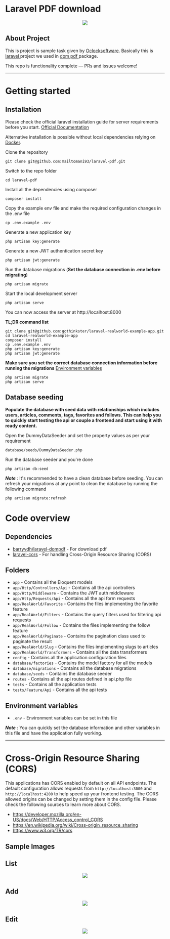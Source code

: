# Laravel PDF download

<p align="center">
    <a href="https://www.oclocksoftware.com/" target="_blank"><img src="https://raw.githubusercontent.com/mailtomani93/laravel-pdf/main/git-images/O%20Clock%20Software%20Employee%20List-pdf.png"></a>
</p>


## About Project

This is project is sample task given by <a href="https://www.oclocksoftware.com/" target="_blank">Oclocksoftware</a>.
Basically this is <a href="https://laravel.com/"> laravel </a> project we used in <a href="https://github.com/dompdf/dompdf" target="_blank"> dom pdf </a> package.

This repo is functionality complete — PRs and issues welcome!

----------

# Getting started

## Installation

Please check the official laravel installation guide for server requirements before you start. [Official Documentation](https://laravel.com/docs/5.4/installation#installation)

Alternative installation is possible without local dependencies relying on [Docker](#docker). 

Clone the repository

    git clone git@github.com:mailtomani93/laravel-pdf.git

Switch to the repo folder

    cd laravel-pdf

Install all the dependencies using composer

    composer install

Copy the example env file and make the required configuration changes in the .env file

    cp .env.example .env

Generate a new application key

    php artisan key:generate

Generate a new JWT authentication secret key

    php artisan jwt:generate

Run the database migrations (**Set the database connection in .env before migrating**)

    php artisan migrate

Start the local development server

    php artisan serve

You can now access the server at http://localhost:8000

**TL;DR command list**

    git clone git@github.com:gothinkster/laravel-realworld-example-app.git
    cd laravel-realworld-example-app
    composer install
    cp .env.example .env
    php artisan key:generate
    php artisan jwt:generate 
    
**Make sure you set the correct database connection information before running the migrations** [Environment variables](#environment-variables)

    php artisan migrate
    php artisan serve

## Database seeding

**Populate the database with seed data with relationships which includes users, articles, comments, tags, favorites and follows. This can help you to quickly start testing the api or couple a frontend and start using it with ready content.**

Open the DummyDataSeeder and set the property values as per your requirement

    database/seeds/DummyDataSeeder.php

Run the database seeder and you're done

    php artisan db:seed

***Note*** : It's recommended to have a clean database before seeding. You can refresh your migrations at any point to clean the database by running the following command

    php artisan migrate:refresh

# Code overview

## Dependencies

- [barryvdh/laravel-dompdf](https://github.com/barryvdh/laravel-dompdf) - For download pdf
- [laravel-cors](https://github.com/barryvdh/laravel-cors) - For handling Cross-Origin Resource Sharing (CORS)

## Folders

- `app` - Contains all the Eloquent models
- `app/Http/Controllers/Api` - Contains all the api controllers
- `app/Http/Middleware` - Contains the JWT auth middleware
- `app/Http/Requests/Api` - Contains all the api form requests
- `app/RealWorld/Favorite` - Contains the files implementing the favorite feature
- `app/RealWorld/Filters` - Contains the query filters used for filtering api requests
- `app/RealWorld/Follow` - Contains the files implementing the follow feature
- `app/RealWorld/Paginate` - Contains the pagination class used to paginate the result
- `app/RealWorld/Slug` - Contains the files implementing slugs to articles
- `app/RealWorld/Transformers` - Contains all the data transformers
- `config` - Contains all the application configuration files
- `database/factories` - Contains the model factory for all the models
- `database/migrations` - Contains all the database migrations
- `database/seeds` - Contains the database seeder
- `routes` - Contains all the api routes defined in api.php file
- `tests` - Contains all the application tests
- `tests/Feature/Api` - Contains all the api tests

## Environment variables

- `.env` - Environment variables can be set in this file

***Note*** : You can quickly set the database information and other variables in this file and have the application fully working.

----------

# Cross-Origin Resource Sharing (CORS)
 
This applications has CORS enabled by default on all API endpoints. The default configuration allows requests from `http://localhost:3000` and `http://localhost:4200` to help speed up your frontend testing. The CORS allowed origins can be changed by setting them in the config file. Please check the following sources to learn more about CORS.
 
- https://developer.mozilla.org/en-US/docs/Web/HTTP/Access_control_CORS
- https://en.wikipedia.org/wiki/Cross-origin_resource_sharing
- https://www.w3.org/TR/cors


## Sample Images

## List

<p align="center">
    <img src="https://raw.githubusercontent.com/mailtomani93/laravel-pdf/main/git-images/O%20Clock%20Software%20Employee-list.png">
</p>

## Add

<p align="center">
    <img src="https://raw.githubusercontent.com/mailtomani93/laravel-pdf/main/git-images/O%20Clock%20Software%20Employee-add.png">
</p>

## Edit

<p align="center">
    <img src="https://raw.githubusercontent.com/mailtomani93/laravel-pdf/main/git-images/O%20Clock%20Software%20Employee-edit.png">
</p>
